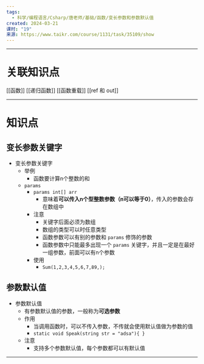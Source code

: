 ```yaml
---
tags:
  - 科学/编程语言/Csharp/唐老师/基础/函数/变长参数和参数默认值
created: 2024-03-21
课时: "19"
来源: https://www.taikr.com/course/1131/task/35109/show
---
```


---
# 关联知识点

[[函数]] [[递归函数]]  [[函数重载]] [[ref 和 out]]

---
# 知识点

## 变长参数关键字

- 变长参数关键字
	- 举例
		- 函数要计算n个整数的和
	- `params`
		- `params int[] arr`
			- 意味着**可以传入n个型整数参数（n可以等于0）**，传入的参数会存在数组中
		- 注意
			- 关键字后面必须为数组
			- 数组的类型可以时任意类型
			- 函数参数可以有别的参数和 `params` 修饰的参数
			- 函数参数中只能最多出现一个 `params` 关键字，并且一定是在最好一组参数，前面可以有n个参数
		- 使用
			- `Sum(1,2,3,4,5,6,7,89,);`
## 参数默认值

- 参数默认值
	- 有参数默认值的参数，一般称为**可选参数**
	- 作用
		- 当调用函数时，可以不传入参数，不传就会使用默认值做为参数的值
		- `static void Speak(string str = "adsa"){ }`
	- 注意
		- 支持多个参数默认值，每个参数都可以有默认值

---
